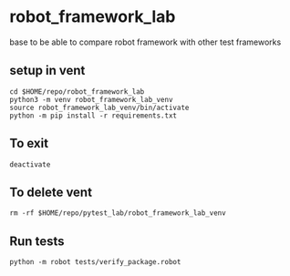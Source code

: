 # robot_framework_lab
base to be able to compare robot framework with other test frameworks

## setup in vent
```
cd $HOME/repo/robot_framework_lab
python3 -m venv robot_framework_lab_venv
source robot_framework_lab_venv/bin/activate
python -m pip install -r requirements.txt
```
## To exit
```
deactivate
```
## To delete vent
```
rm -rf $HOME/repo/pytest_lab/robot_framework_lab_venv
```

## Run tests 
```
python -m robot tests/verify_package.robot
```
